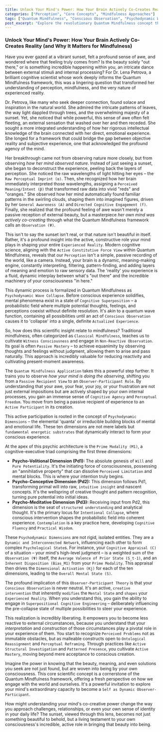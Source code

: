 ```yaml
---
title: Unlock Your Mind's Power: How Your Brain Actively Co-Creates Reality (and Why It Matters for Mindfulness)
categories: ["Perception", "Core Concepts", "Mindfulness Approaches"]
tags: ["Quantum Mindfulness", "Conscious Observation", "Psychodynamic Wave Collapse", "Cognitive Superposition", "Active Constitutive Force View", "Perceptual Freedom", "Cognitive Agency", "Mind-Body Connection", "Neuroscience"]
post_excerpt: "Explore the revolutionary Quantum Mindfulness concept that your mind actively co-creates reality, not just passively observes it. Discover how shifting from a passive recipient to an active participant in your experience unlocks profound agency and freedom. This post delves into the scientific and practical implications of conscious observation, offering a new path to personal mastery and well-being."
---
```


### Unlock Your Mind's Power: How Your Brain Actively Co-Creates Reality (and Why It Matters for Mindfulness)

Have you ever gazed at a vibrant sunset, felt a profound sense of awe, and wondered where that feeling truly comes from? Is the beauty solely "out there," or is something incredible happening within you, an intricate dance between external stimuli and internal processing? For Dr. Lena Petrova, a brilliant cognitive scientist whose work deeply informs the Quantum Mindfulness framework, this was a lingering question that transformed her understanding of perception, mindfulness, and the very nature of experienced reality.

Dr. Petrova, like many who seek deeper connection, found solace and inspiration in the natural world. She admired the intricate patterns of leaves, the way light dappled through trees, and the overwhelming majesty of a sunset. Yet, she noticed that while powerful, this sense of awe often felt fleeting, an external sensation that washed over her and then receded. She sought a more integrated understanding of how her rigorous intellectual knowledge of the brain connected with her direct, emotional experience. She longed for a framework that could bridge the gap between objective reality and subjective experience, one that acknowledged the profound agency of the mind.

Her breakthrough came not from observing nature more closely, but from observing *how her mind observed nature*. Instead of just seeing a sunset, she began to deconstruct the experience, peeling back the layers of perception. She noticed the raw wavelengths of light hitting her eyes – the `Raw Perceptual Imprint (α)`. Then, she recognized how her brain immediately interpreted those wavelengths, assigning a `Perceived Meaning/Intent (β)` that transformed raw data into vivid "reds" and "oranges." She observed how her mind automatically found familiar patterns in the swirling clouds, shaping them into imagined figures, driven by her `General Awareness (A)` and `Directed Cognitive Engagement (f)`. Finally, she realized that the profound feeling of awe wasn't merely a passive reception of external beauty, but a masterpiece *her own mind was actively co-creating* through what the Quantum Mindfulness framework calls an `Observation (Ψ)`.

This isn't to say the sunset isn't real, or that nature isn't beautiful in itself. Rather, it's a profound insight into the active, constructive role your mind plays in shaping your entire `Experienced Reality`. Modern cognitive science, aligning with the `Active Constitutive Force View` within Quantum Mindfulness, reveals that our `Perception` isn't a simple, passive recording of the world, like a camera. Instead, your brain is a dynamic, meaning-making engine, constantly interpreting, filtering, pattern-finding, and adding layers of meaning and emotion to raw sensory data. The 'reality' you experience is a fluid, dynamic interplay between what's "out there" and the incredible machinery of your consciousness "in here."

This dynamic process is formalized in Quantum Mindfulness as `Psychodynamic Wave Collapse`. Before conscious experience solidifies, mental phenomena exist in a state of `Cognitive Superposition` – a probabilistic field where multiple potential thoughts, feelings, and perceptions coexist without definite resolution. It's akin to a quantum wave function, containing all possibilities until an act of `Conscious Observation` causes it to 'collapse' into a single, definite `Actualized Experience`.

So, how does this scientific insight relate to mindfulness? Traditional mindfulness, often categorized as `Classical Mindfulness`, teaches us to cultivate `Witness Consciousness` and engage in `Non-Reactive Observation`. Its goal is often `Passive Mastery` – to achieve equanimity by observing thoughts and feelings without judgment, allowing them to arise and pass naturally. This approach is incredibly valuable for reducing reactivity and cultivating present-moment awareness.

The `Quantum Mindfulness Application` takes this a powerful step further. It trains you to observe *how your mind is doing the observing*, shifting you from a `Passive Recipient View` to an `Observer-Participant Role`. By understanding that your awe, your fear, your joy, or your frustration are not just external impositions but are actively shaped by your own internal processes, you gain an immense sense of `Cognitive Agency` and `Perceptual Freedom`. You move from being a passive recipient of experience to an `Active Participant` in its creation.

This active participation is rooted in the concept of `Psychodynamic Dimensions` – the elemental 'quanta' or irreducible building blocks of mental and emotional life. These ten dimensions are not mere labels but `fundamental energetic substrates` that dynamically interact to form your conscious experience.

At the apex of this psychic architecture is the `Prime Modality (M1)`, a cognitive-executive triad comprising the first three dimensions:
*   **Psycho-Volitional Dimension (Pd1):** The absolute genesis of `Will` and `Pure Potentiality`. It's the initiating force of consciousness, possessing an "annihilative property" that can dissolve `Perceived Limitation` and mental blocks. This is where your intention truly begins.
*   **Psycho-Conceptive Dimension (Pd2):** This dimension follows Pd1, transforming primal will into raw, `intuitive insight` and nascent concepts. It's the wellspring of creative thought and pattern recognition, turning pure potential into initial ideas.
*   **Psycho-Meditative Dimension (Pd3):** Receiving input from Pd2, this dimension is the seat of `structured understanding` and analytical thought. It's the primary locus for `Intentional Collapse`, where conscious intervention shapes the probabilistic field into coherent experience. `Contemplation` is a key practice here, developing `Cognitive Fluency` and `Practical Wisdom`.

These `Psychodynamic Dimensions` are not rigid, isolated entities. They are a `Dynamic and Interconnected Network`, influencing each other to form complex `Psychological State`s. For instance, your `Cognitive Appraisal (C)` of a situation – your mind's high-level judgment – is a weighted sum of the `Observation (Ψ)` itself, the `Average Valence of Prior State (S_t-1)`, and an `Inherent Disposition (Bias_M1)` from your `Prime Modality`. This appraisal then drives the `Dimensional Activation (Kj)` for each of the ten dimensions, leading to the `Overall Mental State (S)`.

The profound implication of this `Observer-Participant Theory` is that your `Conscious Observation` is never neutral. It's an active, `creative intervention` that inherently `modifies` the `Mental State` and `shapes` your `Experienced Reality`. When you understand this, you gain the ability to engage in `Superpositional Cognitive Engineering` – deliberately influencing the pre-collapse state of multiple possibilities to steer your experience.

This realization is incredibly liberating. It empowers you to become less reactive to external circumstances, because you understand that your *interpretation* and *construction* of those circumstances play a pivotal role in your experience of them. You start to recognize `Perceived Problems` not as immutable obstacles, but as malleable constructs open to `Ontological Reassignment` and `Perceptual Reframing`. Through practices like `Active Structural Investigation` and `Patterned Presence`, you cultivate `Active Mastery`, moving beyond mere acceptance to conscious creation.

Imagine the power in knowing that the beauty, meaning, and even solutions you seek are not just found, but are woven into being by your own consciousness. This core scientific concept is a cornerstone of the Quantum Mindfulness framework, offering a fresh perspective on how we engage with the world and ourselves. It's a powerful invitation to explore your mind's extraordinary capacity to become a `Self as Dynamic Observer-Participant`.

How might understanding your mind's co-creative power change the way you approach challenges, relationships, or even your own sense of identity in your daily life? The sunset, viewed through this lens, becomes not just something beautiful to behold, but a living testament to your own consciousness's incredible, active role in bringing that beauty into being.
